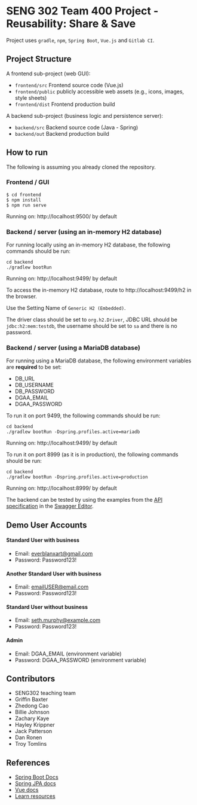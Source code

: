 # SENG 302 Team 400 Project - Reusability: Share & Save

Project uses `gradle`, `npm`, `Spring Boot`, `Vue.js` and `Gitlab CI`.

## Project Structure

A frontend sub-project (web GUI):

- `frontend/src` Frontend source code (Vue.js)
- `frontend/public` publicly accessible web assets (e.g., icons, images, style sheets)
- `frontend/dist` Frontend production build

A backend sub-project (business logic and persistence server):

- `backend/src` Backend source code (Java - Spring)
- `backend/out` Backend production build

## How to run

The following is assuming you already cloned the repository.

### Frontend / GUI

    $ cd frontend
    $ npm install
    $ npm run serve

Running on: http://localhost:9500/ by default

### Backend / server (using an in-memory H2 database)

For running locally using an in-memory H2 database, the following commands should be run:

    cd backend
    ./gradlew bootRun

Running on: http://localhost:9499/ by default

To access the in-memory H2 database, route to http://localhost:9499/h2 in the browser.

Use the Setting Name of `Generic H2 (Embedded)`.

The driver class should be set to `org.h2.Driver`, JDBC URL should be `jdbc:h2:mem:testdb`, the username should be set to `sa` and there is no password.

### Backend / server (using a MariaDB database)

For running using a MariaDB database, the following environment variables are **required** to be set:
* DB_URL
* DB_USERNAME
* DB_PASSWORD
* DGAA_EMAIL
* DGAA_PASSWORD

To run it on port 9499, the following commands should be run:

    cd backend
    ./gradlew bootRun -Dspring.profiles.active=mariadb

Running on: http://localhost:9499/ by default

To run it on port 8999 (as it is in production), the following commands should be run:

    cd backend
    ./gradlew bootRun -Dspring.profiles.active=production

Running on: http://localhost:8999/ by default

The backend can be tested by using the examples from the [API specification](https://eng-git.canterbury.ac.nz/seng302-2021/seng302-api-spec-2021) in the [Swagger Editor](https://editor.swagger.io/).

## Demo User Accounts

#### Standard User with business
- Email: everblanxart@gmail.com
- Password: Password123!

#### Another Standard User with business
- Email: emailUSER@email.com
- Password: Password123!

#### Standard User without business
- Email: seth.murphy@example.com
- Password: Password123!

#### Admin
- Email: DGAA_EMAIL (environment variable)
- Password: DGAA_PASSWORD (environment variable)


## Contributors

- SENG302 teaching team
- Griffin Baxter
- Zhedong Cao
- Billie Johnson
- Zachary Kaye
- Hayley Krippner
- Jack Patterson
- Dan Ronen
- Troy Tomlins

## References

- [Spring Boot Docs](https://docs.spring.io/spring-boot/docs/current/reference/htmlsingle/)
- [Spring JPA docs](https://docs.spring.io/spring-data/jpa/docs/current/reference/html/)
- [Vue docs](https://vuejs.org/v2/guide/)
- [Learn resources](https://learn.canterbury.ac.nz/course/view.php?id=10577&section=11)
